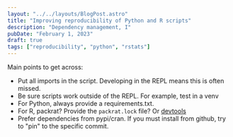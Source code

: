 ```yaml
---
layout: "../../layouts/BlogPost.astro"
title: "Improving reproducibility of Python and R scripts"
description: "Dependency management, I"
pubDate: "February 1, 2023"
draft: true
tags: ["reproducibility", "python", "rstats"]
---
```


Main points to get across:

* Put all imports in the script.
  Developing in the REPL means this is often missed.
* Be sure scripts work outside of the REPL.
  For example, test in a venv
* For Python, always provide a requirements.txt.
* For R, packrat?
  Provide the `packrat.lock` file?
  Or [devtools](https://support.posit.co/hc/en-us/articles/219949047-Installing-older-versions-of-packages)
* Prefer dependencies from pypi/cran.
  If you must install from github, try to "pin" to the specific commit.
